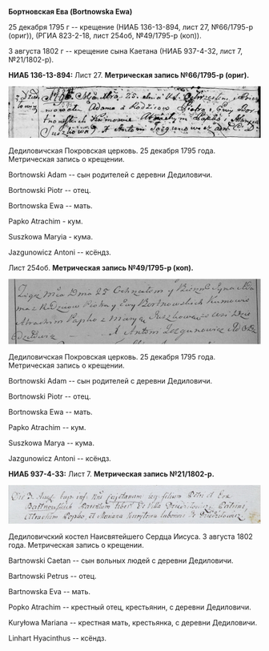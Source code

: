 **Бортновская Ева (Bortnowska Ewa)**

25 декабря 1795 г -- крещение (НИАБ 136-13-894, лист 27, №66/1795-р
(ориг)), (РГИА 823-2-18, лист 254об, №49/1795-р (коп)).

3 августа 1802 г -- крещение сына Каетана (НИАБ 937-4-32, лист 7,
№21/1802-р).

**НИАБ 136-13-894:** Лист 27. **Метрическая запись №66/1795-р (ориг).**

![](./media/2329841b0a01e44ba6cf480b2bbb43df2e5e3d52.png)

Дедиловичская Покровская церковь. 25 декабря 1795 года. Метрическая
запись о крещении.

Bortnowski Adam -- сын родителей с деревни Дедиловичи.

Bortnowski Piotr -- отец.

Bortnowska Ewa -- мать.

Papko Atrachim - кум.

Suszkowa Maryia - кума.

Jazgunowicz Antoni -- ксёндз.

Лист 254об. **Метрическая запись №49/1795-р (коп).**

![](./media/4ceaee3830ca66662c1275ecb71b868c9c5c9b9f.png)

Дедиловичская Покровская церковь. 25 декабря 1795 года. Метрическая
запись о крещении.

Bortnowski Adam -- сын родителей с деревни Дедиловичи.

Bortnowski Piotr -- отец.

Bortnowska Ewa -- мать.

Papko Atrachim -- кум.

Suszkowa Marya -- кума.

Jazgunowicz Antoni -- ксёндз.

**НИАБ 937-4-33:** Лист 7. **Метрическая запись №21/1802-р.**

![](./media/188e5745e720e6af8b1f1b28414c4beb44979afa.png)

Дедиловичский костел Наисвятейшего Сердца Иисуса. 3 августа 1802 года.
Метрическая запись о крещении.

Bartnowski Caetan -- сын вольных людей с деревни Дедиловичи.

Bartnowski Petrus -- отец.

Bartnowska Eva -- мать.

Popko Atrachim -- крестный отец, крестьянин, с деревни Дедиловичи.

Kuryłowa Mariana -- крестная мать, крестьянка, с деревни Дедиловичи.

Linhart Hyacinthus -- ксёндз.
